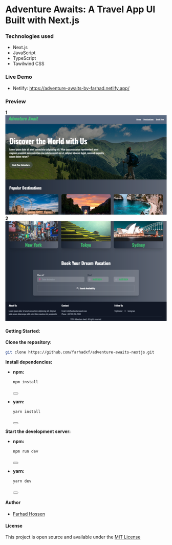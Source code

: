 # Adventure Awaits: A Travel App UI Built with Next.js

### Technologies used

- Next.js
- JavaScript
- TypeScript
- Tawilwind CSS

### Live Demo

- Netlify: https://adventure-awaits-by-farhad.netlify.app/

### Preview

**1**
![preview](public/images/preview-1.png)
**2**
![preview](public/images/preview-2.png)

#### Getting Started:

**Clone the repository**:

```bash
git clone https://github.com/farhadxf/adventure-awaits-nextjs.git

```

**Install dependencies:**

- **npm:**

  ```bash
  npm install
  ```

  <button onclick="navigator.clipboard.writeText('npm install')"></button>

- **yarn:**
  ```bash
  yarn install
  ```
  <button onclick="navigator.clipboard.writeText('yarn install')"></button>

**Start the development server:**

- **npm:**

  ```bash
  npm run dev
  ```

  <button onclick="navigator.clipboard.writeText('npm run dev')"></button>

- **yarn:**
  ```bash
  yarn dev
  ```
  <button onclick="navigator.clipboard.writeText('yarn dev')"></button>

#### Author

- [Farhad Hossen](https://farhadx.com)

#### License

This project is open source and available under the [MIT License](LICENSE)

